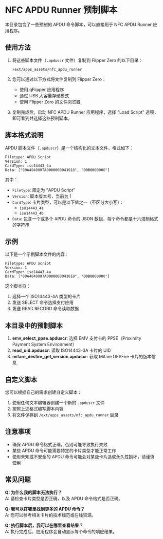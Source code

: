 <!--
 * @Author: SpenserCai
 * @Date: 2025-03-08 00:18:57
 * @version: 
 * @LastEditors: SpenserCai
 * @LastEditTime: 2025-03-08 00:25:50
 * @Description: file content
-->
# NFC APDU Runner 预制脚本

本目录包含了一些预制的 APDU 命令脚本，可以直接用于 NFC APDU Runner 应用程序。

## 使用方法

1. 将这些脚本文件（`.apduscr` 文件）复制到 Flipper Zero 的以下目录：
   ```
   /ext/apps_assets/nfc_apdu_runner
   ```

2. 您可以通过以下方式将文件复制到 Flipper Zero：
   - 使用 qFlipper 应用程序
   - 通过 USB 大容量存储模式
   - 使用 Flipper Zero 的文件浏览器

3. 复制完成后，启动 NFC APDU Runner 应用程序，选择 "Load Script" 选项，即可看到并选择这些预制脚本。

## 脚本格式说明

APDU 脚本文件（`.apduscr`）是一个结构化的文本文件，格式如下：

```
Filetype: APDU Script
Version: 1
CardType: iso14443_4a
Data: ["00A4040007A0000000041010", "00B0000000"]
```

其中：
- `Filetype`: 固定为 "APDU Script"
- `Version`: 脚本版本号，当前为 1
- `CardType`: 卡片类型，可以是以下值之一（不区分大小写）：
  - `iso14443_4a`
  - `iso14443_4b`
- `Data`: 包含一个或多个 APDU 命令的 JSON 数组，每个命令都是十六进制格式的字符串

## 示例

以下是一个示例脚本文件的内容：

```
Filetype: APDU Script
Version: 1
CardType: iso14443_4a
Data: ["00A4040007A0000000041010", "00B0000000"]
```

这个脚本将：
1. 选择一个 ISO14443-4A 类型的卡片
2. 发送 SELECT 命令选择支付应用
3. 发送 READ RECORD 命令读取数据

## 本目录中的预制脚本

1. **emv_select_ppse.apduscr**: 选择 EMV 支付卡的 PPSE（Proximity Payment System Environment）
2. **read_uid.apduscr**: 读取 ISO14443-3A 卡片的 UID
3. **mifare_desfire_get_version.apduscr**: 获取 Mifare DESFire 卡片的版本信息

## 自定义脚本

您可以根据自己的需求创建自定义脚本：

1. 使用任何文本编辑器创建一个新的 `.apduscr` 文件
2. 按照上述格式编写脚本内容
3. 将文件保存到 `/ext/apps_assets/nfc_apdu_runner` 目录

## 注意事项

- 确保 APDU 命令格式正确，否则可能导致执行失败
- 某些 APDU 命令可能需要特定的卡片类型才能正常工作
- 使用未知或不安全的 APDU 命令可能会对某些卡片造成永久性损坏，请谨慎使用

## 常见问题

**Q: 为什么我的脚本无法执行？**  
A: 请检查卡片类型是否正确，以及 APDU 命令格式是否正确。

**Q: 我可以在哪里找到更多的 APDU 命令？**  
A: 您可以参考相关卡片的技术规范或在线资源。

**Q: 执行脚本后，我可以在哪里查看结果？**  
A: 执行完成后，应用程序会自动显示每个命令的响应结果。 